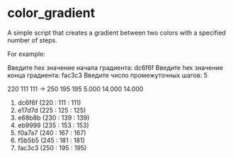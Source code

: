 # color_gradient
A simple script that creates a gradient between two colors with a specified number of steps.

For example:

Введите hex значение начала градиента: dc6f6f
Введите hex значение конца градиента: fac3c3
Введите число промежуточных шагов: 5

220 111 111 -> 250 195 195
5.000 14.000 14.000

1) dc6f6f (220 : 111 : 111)
2) e17d7d (225 : 125 : 125)
3) e68b8b (230 : 139 : 139)
4) eb9999 (235 : 153 : 153)
5) f0a7a7 (240 : 167 : 167)
6) f5b5b5 (245 : 181 : 181)
7) fac3c3 (250 : 195 : 195)
